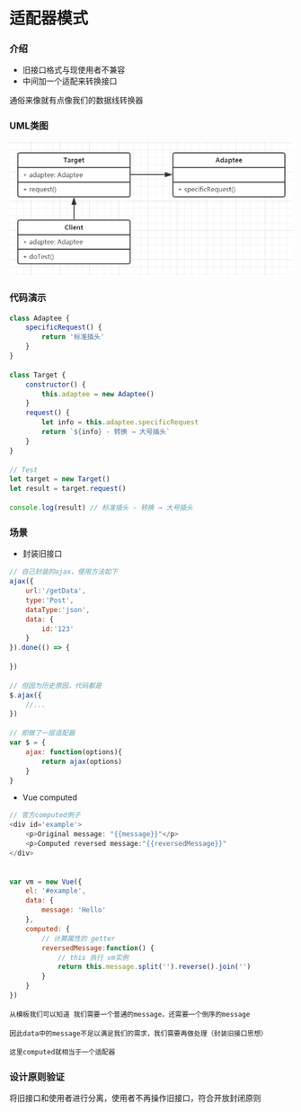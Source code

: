 # 适配器模式

### 介绍
- 旧接口格式与现使用者不兼容
- 中间加一个适配来转换接口

通俗来像就有点像我们的数据线转换器

### UML类图
<img src='/designpattern/适配器模式.png'>

### 代码演示
```js
class Adaptee {
    specificRequest() {
        return '标准插头'
    }
}

class Target {
    constructor() {
        this.adaptee = new Adaptee()
    }
    request() {
        let info = this.adaptee.specificRequest
        return `${info} - 转换 → 大号插头`
    }
}

// Test
let target = new Target()
let result = target.request()

console.log(result) // 标准插头 - 转换 → 大号插头
```

### 场景
- 封装旧接口
```js
// 自己封装的ajax，使用方法如下
ajax({
    url:'/getData',
    type:'Post',
    dataType:'json',
    data: {
        id:'123'
    }
}).done(() => {

})

// 但因为历史原因，代码都是
$.ajax({
    //...
})

// 即做了一层适配器
var $ = {
    ajax: function(options){
        return ajax(options)
    }
}
```
- Vue computed
```js
// 官方computed例子
<div id='example'>
    <p>Original message: "{{message}}"</p>
    <p>Computed reversed message:"{{reversedMessage}}"
</div>


var vm = new Vue({
    el: '#example',
    data: {
        message: 'Hello'
    },
    computed: {
        // 计算属性的 getter
        reversedMessage:function() {
            // this 执行 vm实例
            return this.message.split('').reverse().join('')
        }
    }
})

从模板我们可以知道 我们需要一个普通的message，还需要一个倒序的message

因此data中的message不足以满足我们的需求，我们需要再做处理（封装旧接口思想）

这里computed就相当于一个适配器
```

### 设计原则验证
将旧接口和使用者进行分离，使用者不再操作旧接口，符合开放封闭原则